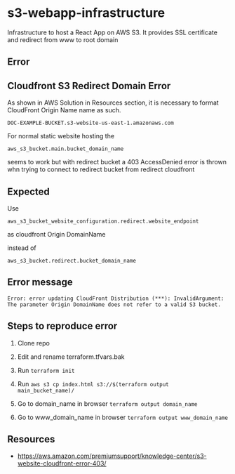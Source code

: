 # s3-webapp-infrastructure

Infrastructure to host a React App on AWS S3. It provides SSL certificate and redirect from www to root domain

## Error

## Cloudfront S3 Redirect Domain Error

As shown in AWS Solution in Resources section, it is necessary to format CloudFront Origin Name name as such.

`DOC-EXAMPLE-BUCKET.s3-website-us-east-1.amazonaws.com`

For normal static website hosting the

`aws_s3_bucket.main.bucket_domain_name`

seems to work but with redirect bucket a 403 AccessDenied error is thrown whn trying to connect to redirect bucket from redirect cloudfront

## Expected

Use

`aws_s3_bucket_website_configuration.redirect.website_endpoint`

as cloudfront Origin DomainName

instead of

`aws_s3_bucket.redirect.bucket_domain_name`

## Error message

`Error: error updating CloudFront Distribution (***): InvalidArgument: The parameter Origin DomainName does not refer to a valid S3 bucket.`

## Steps to reproduce error

1. Clone repo
2. Edit and rename terraform.tfvars.bak
3. Run
`terraform init`

4. Run
`aws s3 cp index.html s3://$(terraform output main_bucket_name)/`

5. Go to domain_name in browser
`terraform output domain_name`

5. Go to www_domain_name in browser
`terraform output www_domain_name`

## Resources

- <https://aws.amazon.com/premiumsupport/knowledge-center/s3-website-cloudfront-error-403/>
